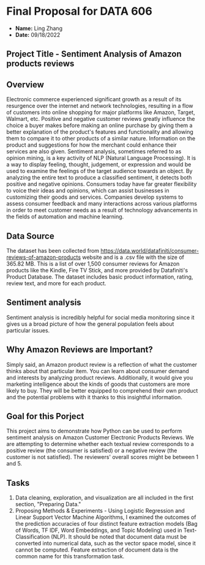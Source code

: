 # Final Proposal for DATA 606

- **Name:** Ling Zhang
- **Date:** 09/18/2022

## Project Title - Sentiment Analysis of Amazon products reviews

## Overview 
Electronic commerce experienced significant growth as a result of its resurgence over the internet and network technologies, resulting in a flow of customers into online shopping for major platforms like Amazon, Target, Walmart, etc. Positive and negative customer reviews greatly influence the choice a buyer makes before making an online purchase by giving them a better explanation of the product's features and functionality and allowing them to compare it to other products of a similar nature. Information on the product and suggestions for how the merchant could enhance their services are also given. Sentiment analysis, sometimes referred to as opinion mining, is a key activity of NLP (Natural Language Processing). It is a way to display feeling, thought, judgement, or expression and would be used to examine the feelings of the target audience towards an object. By analyzing the entire text to produce a classified sentiment, it detects both positive and negative opinions. Consumers today have far greater flexibility to voice their ideas and opinions, which can assist businesses in customizing their goods and services. Companies develop systems to assess consumer feedback and many interactions across various platforms in order to meet customer needs as a result of technology advancements in the fields of automation and machine learning.

## Data Source
The dataset has been collected from https://data.world/datafiniti/consumer-reviews-of-amazon-products website and is a .csv file with the size of 365.82 MB. This is a list of over 1,500 consumer reviews for Amazon products like the Kindle, Fire TV Stick, and more provided by Datafiniti's Product Database. The dataset includes basic product information, rating, review text, and more for each product.

## Sentiment analysis 

Sentiment analysis is incredibly helpful for social media monitoring since it gives us a broad picture of how the general population feels about particular issues.

## Why Amazon Reviews are Important?
Simply said, an Amazon product review is a reflection of what the customer thinks about that particular item. You can learn about consumer demand and interests by analyzing product reviews. Additionally, it would give you marketing intelligence about the kinds of goods that customers are more likely to buy. They will be better equipped to comprehend their own product and the potential problems with it thanks to this insightful information.

## Goal for this Porject
This project aims to demonstrate how Python can be used to perform sentiment analysis on Amazon Customer Electronic Products Reviews. We are attempting to determine whether each textual review corresponds to a positive review (the consumer is satisfied) or a negative review (the customer is not satisfied). The reviewers' overall scores might be between 1 and 5.

## Tasks

1. Data cleaning, exploration, and visualization are all included in the first section, "Preparing Data."
2. Proposing Methods & Experiments - Using Logistic Regression and Linear Support Vector Machine Algorithms, I examined the outcomes of the prediction accuracies of four distinct feature extraction models (Bag of Words, TF IDF, Word Embeddings, and Topic Modeling) used in Text-Classification (NLP). It should be noted that document data must be converted into numerical data, such as the vector space model, since it cannot be computed. Feature extraction of document data is the common name for this transformation task.


